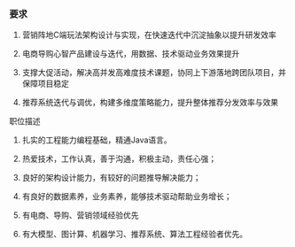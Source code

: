 
### 要求

1. 营销阵地C端玩法架构设计与实现，在快速迭代中沉淀抽象以提升研发效率

2. 电商导购心智产品建设与迭代，用数据、技术驱动业务效果提升

3. 支撑大促活动，解决高并发高难度技术课题，协同上下游落地跨团队项目，并保障项目稳定

4. 推荐系统迭代与调优，构建多维度策略能力，提升整体推荐分发效率与效果

职位描述

1. 扎实的工程能力编程基础，精通Java语言。

2. 热爱技术，工作认真，善于沟通，积极主动，责任心强；

3. 良好的架构设计能力，有较好的问题推导解决能力；

4. 有良好的数据素养，业务素养，能够技术驱动帮助业务增长；

5. 有电商、导购、营销领域经验优先

6. 有大模型、图计算、机器学习、推荐系统、算法工程经验者优先。


### 